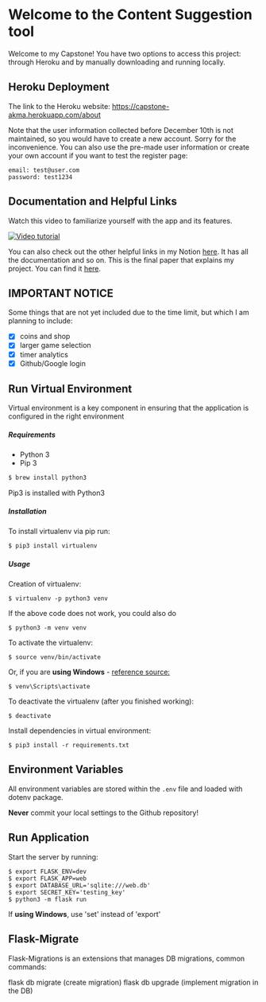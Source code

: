 # Welcome to the Content Suggestion tool

Welcome to my Capstone! You have two options to access this project: through Heroku and by manually downloading and running locally. 

## Heroku Deployment

The link to the Heroku website: https://capstone-akma.herokuapp.com/about 

Note that the user information collected before December 10th is not maintained, so you would have to create a new account. Sorry for the inconvenience. You can also use the pre-made user information or create your own account if you want to test the register page:

```{python}
email: test@user.com
password: test1234
```
## Documentation and Helpful Links

Watch this video to familiarize yourself with the app and its features.

[![Video tutorial](https://res.cloudinary.com/marcomontalbano/image/upload/v1639153288/video_to_markdown/images/google-drive--1xpgPpe7_YenO-bV89TyrH1irMNF0Gu06-c05b58ac6eb4c4700831b2b3070cd403.jpg)](https://drive.google.com/file/d/1xpgPpe7_YenO-bV89TyrH1irMNF0Gu06/view?usp=sharing "Video tutorial")

You can also check out the other helpful links in my Notion [here](https://akmarzhan.notion.site/Capstone-5d82dfda87854d789d97c13e08cb5f9e). It has all the documentation and so on. This is the final paper that explains my project. You can find it [here](https://drive.google.com/file/d/1zruBliinuT4rVAPfmo9ndoSyDf-stb1B/view?usp=sharing).

## IMPORTANT NOTICE

Some things that are not yet included due to the time limit, but which I am planning to include:

- [x] coins and shop
- [x] larger game selection 
- [x] timer analytics
- [x] Github/Google login

## Run Virtual Environment

Virtual environment is a key component in ensuring that the application is configured in the right environment

##### Requirements
* Python 3
* Pip 3

```bash
$ brew install python3
```

Pip3 is installed with Python3

##### Installation
To install virtualenv via pip run:
```bash
$ pip3 install virtualenv
```

##### Usage
Creation of virtualenv:

    $ virtualenv -p python3 venv

If the above code does not work, you could also do

    $ python3 -m venv venv

To activate the virtualenv:

    $ source venv/bin/activate

Or, if you are **using Windows** - [reference source:](https://stackoverflow.com/questions/8921188/issue-with-virtualenv-cannot-activate)

    $ venv\Scripts\activate

To deactivate the virtualenv (after you finished working):

    $ deactivate

Install dependencies in virtual environment:

    $ pip3 install -r requirements.txt

## Environment Variables

All environment variables are stored within the `.env` file and loaded with dotenv package.

**Never** commit your local settings to the Github repository!

## Run Application

Start the server by running:

    $ export FLASK_ENV=dev
    $ export FLASK_APP=web
    $ export DATABASE_URL='sqlite:///web.db'
    $ export SECRET_KEY='testing_key'
    $ python3 -m flask run
    
If **using Windows**, use 'set' instead of 'export'

## Flask-Migrate

Flask-Migrations is an extensions that manages DB migrations, common commands:

flask db migrate (create migration)
flask db upgrade (implement migration in the DB)


